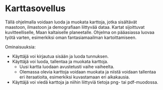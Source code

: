 # Karttasovellus

Tällä ohjelmalla voidaan luoda ja muokata karttoja, jotka sisältävät maastoon, ilmastoon ja demografiaan liittyvää dataa. Kartat sijoittuvat kuvitteelliselle, Maan kaltaiselle planeetalle. Ohjelma on pääasiassa luovaa työtä varten, esimerkiksi oman fantasiamaailman kartoittamiseen.

Ominaisuuksia:
* Käyttäjä voi kirjautua sisään ja luoda tunnuksen.
* Käyttäjä voi luoda, tallentaa ja muokata karttoja.
  - Uusi kartta luodaan avustetusti vaihe vaiheelta.
  - Olemassa olevia karttoja voidaan muokata ja niistä voidaan tallentaa eri iteraatioita, esimerkiksi kuvastamaan eri aikakausia.
* Käyttäjä voi viedä karttoja ja niihin liittyviä tietoja png- tai pdf-muodossa.
  
